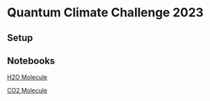 # Quantum Climate Challenge 2023

## Setup



## Notebooks

[H2O Molecule](./notebooks/H2O_Molecule.ipynb)

[CO2 Molecule](./notebooks/CO2_Molecule.ipynb)
